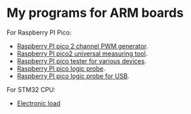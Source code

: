 # My programs for ARM boards

For Raspberry PI Pico:
- [Raspberry PI pico 2 channel PWM generator](pi_pico/pico_generator).
- [Raspberry PI pico2 universal measuring tool](pi_pico/pico2_meter).
- [Raspberry PI pico tester for various devices](pi_pico/pico_device_tester).
- [Raspberry PI pico logic probe](pi_pico/pico_logic_probe).
- [Raspberry PI pico logic probe for USB](pi_pico/pico_logic_probe2).

For STM32 CPU:
- [Electronic load](stm32f0/load)

